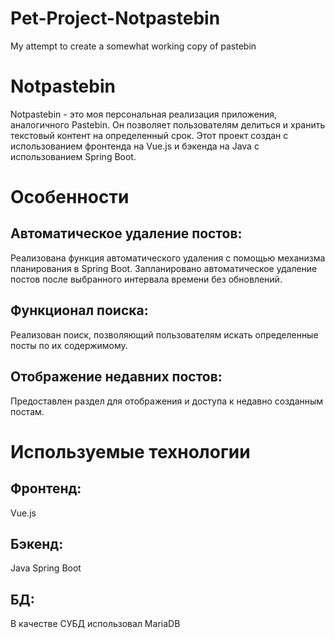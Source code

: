 # Pet-Project-Notpastebin
My attempt to create a somewhat working copy of pastebin
# Notpastebin
Notpastebin - это моя персональная реализация приложения, аналогичного Pastebin. Он позволяет пользователям делиться и хранить текстовый контент на определенный срок. Этот проект создан с использованием фронтенда на Vue.js и бэкенда на Java с использованием Spring Boot.

# Особенности
## Автоматическое удаление постов:

Реализована функция автоматического удаления с помощью механизма планирования в Spring Boot.
Запланировано автоматическое удаление постов после выбранного интервала времени без обновлений.
## Функционал поиска:

Реализован поиск, позволяющий пользователям искать определенные посты по их содержимому.
## Отображение недавних постов:

Предоставлен раздел для отображения и доступа к недавно созданным постам.
# Используемые технологии
## Фронтенд:

Vue.js
## Бэкенд:

Java Spring Boot

## БД:

В качестве СУБД использовал MariaDB

